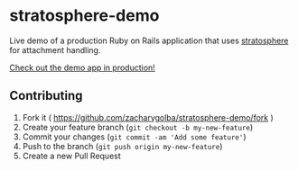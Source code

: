 # stratosphere-demo

Live demo of a production Ruby on Rails application that uses <a href="https://github.com/zachargyolba/stratosphere" target="_blank">stratosphere</a> for attachment handling.

<a href="http://stratosphere.zacharygolba.com" target="_blank">Check out the demo app in production!</a>

## Contributing

1. Fork it ( https://github.com/zacharygolba/stratosphere-demo/fork )
2. Create your feature branch (`git checkout -b my-new-feature`)
3. Commit your changes (`git commit -am 'Add some feature'`)
4. Push to the branch (`git push origin my-new-feature`)
5. Create a new Pull Request